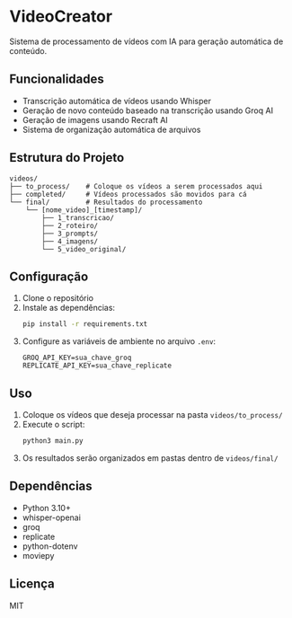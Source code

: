 # VideoCreator

Sistema de processamento de vídeos com IA para geração automática de conteúdo.

## Funcionalidades

- Transcrição automática de vídeos usando Whisper
- Geração de novo conteúdo baseado na transcrição usando Groq AI
- Geração de imagens usando Recraft AI
- Sistema de organização automática de arquivos

## Estrutura do Projeto

```
videos/
├── to_process/    # Coloque os vídeos a serem processados aqui
├── completed/     # Vídeos processados são movidos para cá
└── final/         # Resultados do processamento
    └── [nome_video]_[timestamp]/
        ├── 1_transcricao/
        ├── 2_roteiro/
        ├── 3_prompts/
        ├── 4_imagens/
        └── 5_video_original/
```

## Configuração

1. Clone o repositório
2. Instale as dependências:
   ```bash
   pip install -r requirements.txt
   ```
3. Configure as variáveis de ambiente no arquivo `.env`:
   ```
   GROQ_API_KEY=sua_chave_groq
   REPLICATE_API_KEY=sua_chave_replicate
   ```

## Uso

1. Coloque os vídeos que deseja processar na pasta `videos/to_process/`
2. Execute o script:
   ```bash
   python3 main.py
   ```
3. Os resultados serão organizados em pastas dentro de `videos/final/`

## Dependências

- Python 3.10+
- whisper-openai
- groq
- replicate
- python-dotenv
- moviepy

## Licença

MIT
